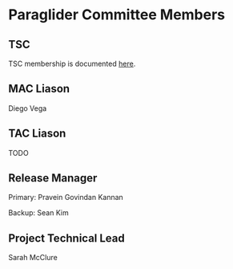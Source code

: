 # Paraglider Committee Members

## TSC
TSC membership is documented [here](tsc.md).

## MAC Liason
Diego Vega

## TAC Liason
TODO

## Release Manager
Primary: Pravein Govindan Kannan

Backup: Sean Kim

## Project Technical Lead
Sarah McClure

